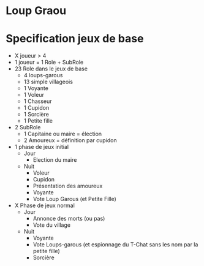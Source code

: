 # Loup Graou

# Specification jeux de base

- X joueur > 4
- 1 joueur = 1 Role + SubRole
- 23 Role dans le jeux de base
  - 4 loups-garous
  - 13 simple villageois
  - 1 Voyante
  - 1 Voleur
  - 1 Chasseur
  - 1 Cupidon
  - 1 Sorcière
  - 1 Petite fille
- 2 SubRole
  - 1 Capitaine ou maire = élection
  - 2 Amoureux = définition par cupidon
- 1 phase de jeux initial
  - Jour
    - Election du maire
  - Nuit
    - Voleur
    - Cupidon
    - Présentation des amoureux
    - Voyante
    - Vote Loup Garous (et Petite Fille)
- X Phase de jeux normal
  - Jour
    - Annonce des morts (ou pas)
    - Vote du village
  - Nuit
    - Voyante
    - Vote Loups-garous (et espionnage du T-Chat sans les nom par la petite fille)
    - Sorcière
